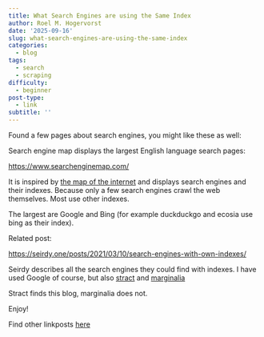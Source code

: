 ```yaml
---
title: What Search Engines are using the Same Index
author: Roel M. Hogervorst
date: '2025-09-16'
slug: what-search-engines-are-using-the-same-index
categories:
  - blog
tags:
  - search
  - scraping
difficulty:
  - beginner
post-type:
  - link
subtitle: ''
---
```

Found a few pages about search engines, you  might like these as well:

Search engine map displays the largest English language search pages: 

<https://www.searchenginemap.com/>

It is inspired by [the map of the internet](https://internet-map.net/) and displays
search engines and their indexes. Because only a few search engines crawl the web
themselves. Most use other indexes. 

The largest are Google and Bing (for example duckduckgo and ecosia use bing as their
index). 


Related post: 

https://seirdy.one/posts/2021/03/10/search-engines-with-own-indexes/

Seirdy describes all the search engines they could find with indexes.
I have used Google of course, but also [stract](https://stract.com/) and [marginalia](https://marginalia-search.com/)

Stract finds this blog, marginalia does not.

Enjoy!

Find other linkposts [here](https://notes.rmhogervorst.nl/post-type/link/)
